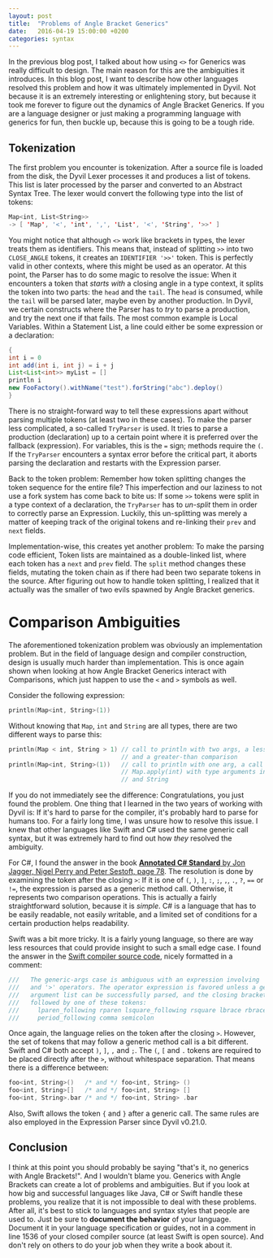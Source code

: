 ```yaml
---
layout: post
title:  "Problems of Angle Bracket Generics"
date:   2016-04-19 15:00:00 +0200
categories: syntax
---
```


In the previous blog post, I talked about how using `<>` for Generics was really difficult to design. The main reason for this are the ambiguities it introduces. In this blog post, I want to describe how other languages resolved this problem and how it was ultimately implemented in Dyvil. Not because it is an extremely interesting or enlightening story, but because it took me forever to figure out the dynamics of Angle Bracket Generics. If you are a language designer or just making a programming language with generics for fun, then buckle up, because this is going to be a tough ride.

## Tokenization

The first problem you encounter is tokenization. After a source file is loaded from the disk, the Dyvil Lexer processes it and produces a list of tokens. This list is later  processed by the parser and converted to an Abstract Syntax Tree. The lexer would convert the following type into the list of tokens:

```swift
Map<int, List<String>>
-> [ 'Map', '<', 'int', ',', 'List', '<', 'String', '>>' ]
```

You might notice that although `<>` work like brackets in types, the lexer treats them as identifiers. This means that, instead of splitting `>>` into two `CLOSE_ANGLE` tokens, it creates an `IDENTIFIER '>>'` token. This is perfectly valid in other contexts, where this might be used as an operator.
At this point, the Parser has to do some magic to resolve the issue: When it encounters a token that *starts with* a closing angle in a type context, it splits the token into two parts: the `head` and the `tail`. The `head` is consumed, while the `tail` will be parsed later, maybe even by another production. In Dyvil, we certain constructs where the Parser has to *try* to parse a production, and try the next one if that fails. The most common example is Local Variables. Within a Statement List, a line could either be some expression or a declaration:

```java
{
int i = 0
int add(int i, int j) = i + j
List<List<int>> myList = []
println i
new FooFactory().withName("test").forString("abc").deploy()
}
```

There is no straight-forward way to tell these expressions apart without parsing multiple tokens (at least two in these cases). To make the parser less complicated, a so-called `TryParser` is used. It tries to parse a production (declaration) up to a certain point where it is preferred over the fallback (expression). For variables, this is the `=` sign; methods require the `(`. If the `TryParser` encounters a syntax error before the critical part, it aborts parsing the declaration and restarts with the Expression parser.

Back to the token problem: Remember how token splitting changes the token sequence for the entire file? This imperfection and our laziness to not use a fork system has come back to bite us: If some `>>` tokens were split in a type context of a declaration, the `TryParser` has to *un-split* them in order to correctly parse an Expression. Luckily, this un-splitting was merely a matter of keeping track of the original tokens and re-linking their `prev` and `next` fields.

Implementation-wise, this creates yet another problem: To make the parsing code efficient, Token lists are maintained as a double-linked list, where each token has a `next` and `prev` field. The `split` method changes these fields, mutating the token chain as if there had been two separate tokens in the source. After figuring out how to handle token splitting, I realized that it actually was the smaller of two evils spawned by Angle Bracket generics.

# Comparison Ambiguities

The aforementioned tokenization problem was obviously an implementation problem. But in the field of language design and compiler construction, design is usually much harder than implementation. This is once again shown when looking at how Angle Bracket Generics interact with Comparisons, which just happen to use the `<` and `>` symbols as well.

Consider the following expression:

```swift
println(Map<int, String>(1))
```

Without knowing that `Map`, `int` and `String` are all types, there are two different ways to parse this:

```swift
println(Map < int, String > 1) // call to println with two args, a less-than
                               // and a greater-than comparison
println(Map<int, String>(1))   // call to println with one arg, a call to
                               // Map.apply(int) with type arguments int
                               // and String
```

If you do not immediately see the difference: Congratulations, you just found the problem. One thing that I learned in the two years of working with Dyvil is: If it's hard to parse for the compiler, it's probably hard to parse for humans too. For a fairly long time, I was unsure how to resolve this issue. I knew that other languages like Swift and C# used the same generic call syntax, but it was extremely hard to find out how *they* resolved the ambiguity.

For C#, I found the answer in the book [**Annotated C# Standard** by Jon Jagger, Nigel Perry and Peter Sestoft, page 78](https://books.google.de/books?id=g6axWRRpJZwC&lpg=PA78&dq=c%23%20generic%20argument%20ambiguities&hl=de&pg=PA78#v=onepage&q&f=false). The resolution is done by examining the token after the closing `>`: If it is one of `(`, `)`, `]`, `:`, `;`, `,`, `.`, `?`, `==` or `!=`, the expression is parsed as a generic method call. Otherwise, it represents two comparison operations. This is actually a fairly straightforward solution, because it is *simple*. C# is a language that has to be easily readable, not easily writable, and a limited set of conditions for a certain production helps readability.

Swift was a bit more tricky. It is a fairly young language, so there are way less resources that could provide insight to such a small edge case. I found the answer in the [Swift compiler source code](https://github.com/apple/swift/blob/swift-2.2-RELEASE/lib/Parse/ParseExpr.cpp#L1533), nicely formatted in a comment:

```cpp
///   The generic-args case is ambiguous with an expression involving '<'
///   and '>' operators. The operator expression is favored unless a generic
///   argument list can be successfully parsed, and the closing bracket is
///   followed by one of these tokens:
///     lparen_following rparen lsquare_following rsquare lbrace rbrace
///     period_following comma semicolon
```

Once again, the language relies on the token after the closing `>`. However, the set of tokens that may follow a generic method call is a bit different. Swift and C# both accept `)`, `]`, `,` and `;`. The `(`, `[` and `.` tokens are required to be placed directly after the `>`, without whitespace separation. That means there is a difference between:

```swift
foo<int, String>()   /* and */ foo<int, String> ()
foo<int, String>[]   /* and */ foo<int, String> []
foo<int, String>.bar /* and */ foo<int, String> .bar
```

Also, Swift allows the token `{` and `}` after a generic call. The same rules are also employed in the Expression Parser since Dyvil v0.21.0.

## Conclusion

I think at this point you should probably be saying "that's it, no generics with Angle Brackets!". And I wouldn't blame you. Generics with Angle Brackets can create a lot of problems and ambiguities. But if you look at how big and successful languages like Java, C# or Swift handle these problems, you realize that it is not impossible to deal with these problems. After all, it's best to stick to languages and syntax styles that people are used to. Just be sure to **document the behavior** of your language. Document it in your language specification or guides, not in a comment in line 1536 of your closed compiler source (at least Swift is open source). And don't rely on others to do your job when they write a book about it.
